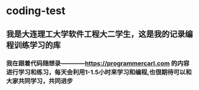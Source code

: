 # coding-test
## 我是大连理工大学软件工程大二学生，这是我的记录编程训练学习的库
### 我在跟着代码随想录————https://programmercarl.com 的内容进行学习和练习，每天会利用1-1.5小时来学习和编程,也很期待可以和大家共同学习，共同进步
